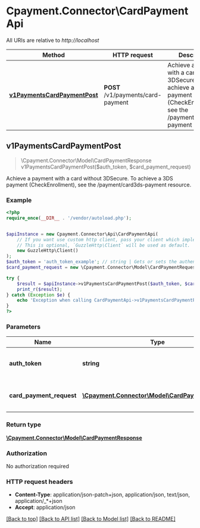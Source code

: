 # Cpayment.Connector\CardPaymentApi

All URIs are relative to *http://localhost*

Method | HTTP request | Description
------------- | ------------- | -------------
[**v1PaymentsCardPaymentPost**](CardPaymentApi.md#v1PaymentsCardPaymentPost) | **POST** /v1/payments/card-payment | Achieve a payment with a card without 3DSecure.  To achieve a 3DS payment (CheckEnrollment), see the /payment/card3ds-payment resource.



## v1PaymentsCardPaymentPost

> \Cpayment.Connector\Model\CardPaymentResponse v1PaymentsCardPaymentPost($auth_token, $card_payment_request)

Achieve a payment with a card without 3DSecure.  To achieve a 3DS payment (CheckEnrollment), see the /payment/card3ds-payment resource.

### Example

```php
<?php
require_once(__DIR__ . '/vendor/autoload.php');


$apiInstance = new Cpayment.Connector\Api\CardPaymentApi(
    // If you want use custom http client, pass your client which implements `GuzzleHttp\ClientInterface`.
    // This is optional, `GuzzleHttp\Client` will be used as default.
    new GuzzleHttp\Client()
);
$auth_token = 'auth_token_example'; // string | Gets or sets the authentication token.
$card_payment_request = new \Cpayment.Connector\Model\CardPaymentRequest(); // \Cpayment.Connector\Model\CardPaymentRequest | All data needed to make card payment

try {
    $result = $apiInstance->v1PaymentsCardPaymentPost($auth_token, $card_payment_request);
    print_r($result);
} catch (Exception $e) {
    echo 'Exception when calling CardPaymentApi->v1PaymentsCardPaymentPost: ', $e->getMessage(), PHP_EOL;
}
?>
```

### Parameters


Name | Type | Description  | Notes
------------- | ------------- | ------------- | -------------
 **auth_token** | **string**| Gets or sets the authentication token. |
 **card_payment_request** | [**\Cpayment.Connector\Model\CardPaymentRequest**](../Model/CardPaymentRequest.md)| All data needed to make card payment | [optional]

### Return type

[**\Cpayment.Connector\Model\CardPaymentResponse**](../Model/CardPaymentResponse.md)

### Authorization

No authorization required

### HTTP request headers

- **Content-Type**: application/json-patch+json, application/json, text/json, application/_*+json
- **Accept**: application/json

[[Back to top]](#) [[Back to API list]](../../README.md#documentation-for-api-endpoints)
[[Back to Model list]](../../README.md#documentation-for-models)
[[Back to README]](../../README.md)

